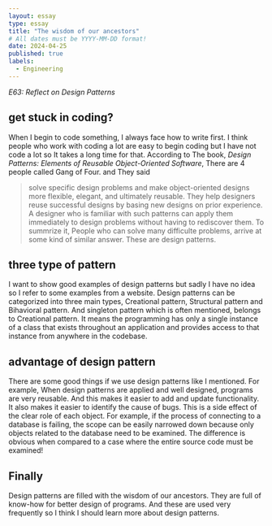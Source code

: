 ```yaml
---
layout: essay
type: essay
title: "The wisdom of our ancestors"
# All dates must be YYYY-MM-DD format!
date: 2024-04-25
published: true
labels:
  - Engineering
---
```

*E63: Reflect on Design Patterns*

## get stuck in coding?

When I begin to code something, I always face how to write first. I think people who work with coding a lot are easy to begin coding but I have not code a lot so It takes a long time for that.
According to The book, *Design Patterns: Elements of Reusable Object-Oriented Software*, There are 4 people called Gang of Four. and They said 
> solve specific design problems and make object-oriented designs more flexible, elegant, and ultimately reusable. They help designers reuse successful designs by basing new designs on prior experience. A designer who is familiar with such patterns can apply them immediately to design problems without having to rediscover them.
> To summrize it, People who can solve many difficulte problems, arrive at some kind of similar answer. These are design patterns.

## three type of pattern

I want to show good examples of design patterns but sadly I have no idea so I refer to some examples from a website. Design patterns can be categorized into three main types, Creational pattern, Structural pattern and Bihavioral pattern. And singleton pattern which is often mentioned, belongs to Creational pattern. It means the programming has only a single instance of a class that exists throughout an application and provides access to that instance from anywhere in the codebase.

## advantage of design pattern 

There are some good things if we use design patterns like I mentioned. For example, When design patterns are applied and well designed, programs are very reusable. And this makes it easier to add and update functionality. It also makes it easier to identify the cause of bugs.
This is a side effect of the clear role of each object. For example, if the process of connecting to a database is failing, the scope can be easily narrowed down because only objects related to the database need to be examined. The difference is obvious when compared to a case where the entire source code must be examined!

## Finally

Design patterns are filled with the wisdom of our ancestors. They are full of know-how for better design of programs. And these are used very frequently so I think I should learn more about design patterns.
